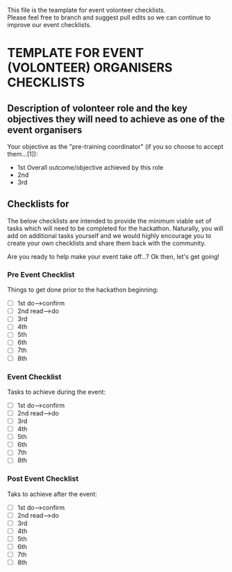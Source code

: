 This file is the teamplate for event volonteer checklists.  
Please feel free to branch and suggest pull edits so we can continue to improve our event checklists.

# TEMPLATE FOR EVENT (VOLONTEER) ORGANISERS CHECKLISTS

## Description of volonteer role and the key objectives they will need to achieve as one of the event organisers

Your objective as the "pre-training coordinator" (if you so choose to accept them...[1]):
 * 1st Overall outcome/objective achieved by this role
 * 2nd 
 * 3rd

## Checklists for <ROLE>
The below checklists are intended to provide the minimum viable set of tasks which will need to be completed for the hackathon.  Naturally, you will add on additional tasks yourself and we would highly encourage you to create your own checklists and share them back with the community.

Are you ready to help make your event take off...?
Ok then, let's get going!

### Pre Event Checklist

Things to get done prior to the hackathon beginning:
- [ ] 1st do-->confirm
- [ ] 2nd read-->do
- [ ] 3rd
- [ ] 4th
- [ ] 5th
- [ ] 6th
- [ ] 7th
- [ ] 8th

### Event Checklist

Tasks to achieve during the event:
- [ ] 1st do-->confirm
- [ ] 2nd read-->do
- [ ] 3rd
- [ ] 4th
- [ ] 5th
- [ ] 6th
- [ ] 7th
- [ ] 8th

### Post Event Checklist

Taks to achieve after the event:
- [ ] 1st do-->confirm
- [ ] 2nd read-->do
- [ ] 3rd
- [ ] 4th
- [ ] 5th
- [ ] 6th
- [ ] 7th
- [ ] 8th

